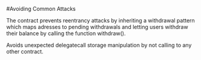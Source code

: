 #Avoiding Common Attacks

The contract prevents reentrancy attacks by inheriting a withdrawal pattern which maps adresses to pending withdrawals and letting users withdraw their balance by calling the function withdraw(). 

Avoids unexpected delegatecall storage manipulation by not calling to any other contract. 

